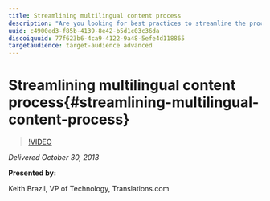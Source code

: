 ```yaml
---
title: Streamlining multilingual content process
description: "Are you looking for best practices to streamline the process of multilingual content creation and localization for your users to perform their tasks without having to leave the CQ user interface? This session is for you! AEM and Translations.com’s GlobalLink® technologies are seamlessly integrated with the users in mind. In this session Keith will demonstrate: how to set up and configure multilingual websites using MSM, Language Copy, and GlobalLink®. With a live demo to show just how easy it is for your users."
uuid: c4900ed3-f85b-4139-8e42-b5d1c03c36da
discoiquuid: 77f623b6-4ca9-4122-9a48-5efe4d118865
targetaudience: target-audience advanced
---
```


# Streamlining multilingual content process{#streamlining-multilingual-content-process}

>[!VIDEO](https://video.tv.adobe.com/v/19569/?quality=9)

*Delivered October 30, 2013*

**Presented by:**

Keith Brazil, VP of Technology, Translations.com

<!--
[Get back to the Overview](https://helpx.adobe.com/experience-manager/kt/eseminars/gems/aem-index.html)
-->

